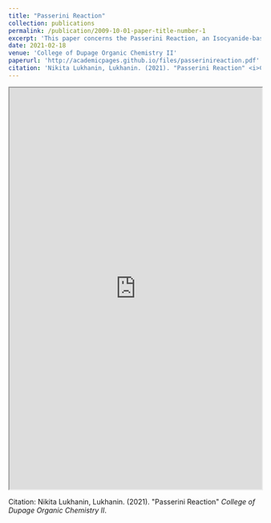 ```yaml
---
title: "Passerini Reaction"
collection: publications
permalink: /publication/2009-10-01-paper-title-number-1
excerpt: 'This paper concerns the Passerini Reaction, an Isocyanide-based Multi-Component Reaction. Written as an overarching study for the class, explorations in the reaction pathways, history, synthesis, and future directions are discussed.'
date: 2021-02-18
venue: 'College of Dupage Organic Chemistry II'
paperurl: 'http://academicpages.github.io/files/passerinireaction.pdf'
citation: 'Nikita Lukhanin, Lukhanin. (2021). "Passerini Reaction" <i>College of Dupage Organic Chemistry II</i>.'
---
```

<iframe src="https://nikitalukhanin.github.io/files/passerinireaction.pdf" width="100%" height="800rem">
This browser does not support PDFs. Please download the PDF to view it: <a href="/pdf/brain_in_a_vat.pdf">Download PDF</a>
</iframe>

Citation: Nikita Lukhanin, Lukhanin. (2021). "Passerini Reaction" <i>College of Dupage Organic Chemistry II</i>.

